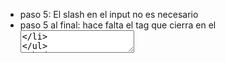 * paso 5: El slash en el input no es necesario
* paso 5 al final: hace falta el tag que cierra en el <textarea> 
